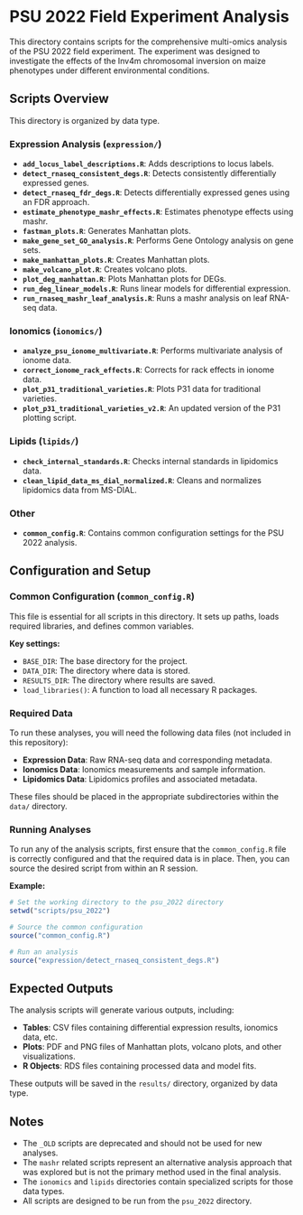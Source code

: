 # PSU 2022 Field Experiment Analysis

This directory contains scripts for the comprehensive multi-omics analysis of the PSU 2022 field experiment. The experiment was designed to investigate the effects of the Inv4m chromosomal inversion on maize phenotypes under different environmental conditions.

## Scripts Overview

This directory is organized by data type.

### Expression Analysis (`expression/`)
- **`add_locus_label_descriptions.R`**: Adds descriptions to locus labels.
- **`detect_rnaseq_consistent_degs.R`**: Detects consistently differentially expressed genes.
- **`detect_rnaseq_fdr_degs.R`**: Detects differentially expressed genes using an FDR approach.
- **`estimate_phenotype_mashr_effects.R`**: Estimates phenotype effects using mashr.
- **`fastman_plots.R`**: Generates Manhattan plots.
- **`make_gene_set_GO_analysis.R`**: Performs Gene Ontology analysis on gene sets.
- **`make_manhattan_plots.R`**: Creates Manhattan plots.
- **`make_volcano_plot.R`**: Creates volcano plots.
- **`plot_deg_manhattan.R`**: Plots Manhattan plots for DEGs.
- **`run_deg_linear_models.R`**: Runs linear models for differential expression.
- **`run_rnaseq_mashr_leaf_analysis.R`**: Runs a mashr analysis on leaf RNA-seq data.

### Ionomics (`ionomics/`)
- **`analyze_psu_ionome_multivariate.R`**: Performs multivariate analysis of ionome data.
- **`correct_ionome_rack_effects.R`**: Corrects for rack effects in ionome data.
- **`plot_p31_traditional_varieties.R`**: Plots P31 data for traditional varieties.
- **`plot_p31_traditional_varieties_v2.R`**: An updated version of the P31 plotting script.

### Lipids (`lipids/`)
- **`check_internal_standards.R`**: Checks internal standards in lipidomics data.
- **`clean_lipid_data_ms_dial_normalized.R`**: Cleans and normalizes lipidomics data from MS-DIAL.

### Other
- **`common_config.R`**: Contains common configuration settings for the PSU 2022 analysis.

## Configuration and Setup

### Common Configuration (`common_config.R`)

This file is essential for all scripts in this directory. It sets up paths, loads required libraries, and defines common variables.

**Key settings:**
- `BASE_DIR`: The base directory for the project.
- `DATA_DIR`: The directory where data is stored.
- `RESULTS_DIR`: The directory where results are saved.
- `load_libraries()`: A function to load all necessary R packages.

### Required Data

To run these analyses, you will need the following data files (not included in this repository):

- **Expression Data**: Raw RNA-seq data and corresponding metadata.
- **Ionomics Data**: Ionomics measurements and sample information.
- **Lipidomics Data**: Lipidomics profiles and associated metadata.

These files should be placed in the appropriate subdirectories within the `data/` directory.

### Running Analyses

To run any of the analysis scripts, first ensure that the `common_config.R` file is correctly configured and that the required data is in place. Then, you can source the desired script from within an R session.

**Example:**
```R
# Set the working directory to the psu_2022 directory
setwd("scripts/psu_2022")

# Source the common configuration
source("common_config.R")

# Run an analysis
source("expression/detect_rnaseq_consistent_degs.R")
```

## Expected Outputs

The analysis scripts will generate various outputs, including:

- **Tables**: CSV files containing differential expression results, ionomics data, etc.
- **Plots**: PDF and PNG files of Manhattan plots, volcano plots, and other visualizations.
- **R Objects**: RDS files containing processed data and model fits.

These outputs will be saved in the `results/` directory, organized by data type.

## Notes

- The `_OLD` scripts are deprecated and should not be used for new analyses.
- The `mashr` related scripts represent an alternative analysis approach that was explored but is not the primary method used in the final analysis.
- The `ionomics` and `lipids` directories contain specialized scripts for those data types.
- All scripts are designed to be run from the `psu_2022` directory.
